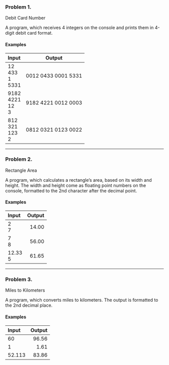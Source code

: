 ﻿### Problem 1.
Debit Card Number

A program, which receives 4 integers on the console and prints them in 4-digit debit card format.

#### Examples

| Input  | Output |
| :----- | :-----: |
| 12  <br>433 <br>1  <br>5331 | 0012 0433 0001 5331 |
| 9182<br>4221<br>12 <br>3    | 9182 4221 0012 0003 |
| 812 <br>321 <br>123<br>2    | 0812 0321 0123 0022 |

--------

### Problem 2.
Rectangle Area

A program, which calculates a rectangle’s area, based on its width and height.
The width and height come as floating point numbers on the console, formatted to the 2nd character after the decimal point.

#### Examples

| Input  | Output |
| :----- | -----: |
| 2<br>7 | 14.00 |
| 7<br>8 | 56.00 |
| 12.33<br>5 | 61.65 |

--------

### Problem 3.
Miles to Kilometers

A program, which converts miles to kilometers. The output is formatted to the 2nd decimal place.

#### Examples

| Input  | Output |
| :----- | -----: |
| 60     | 96.56  |
| 1      | 1.61   |
| 52.113 | 83.86  |
